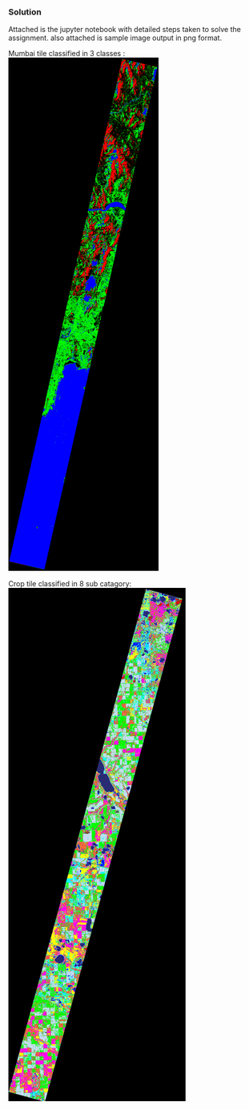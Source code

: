 ### Solution

Attached is the jupyter notebook with detailed steps taken to solve the assignment.
also attached is sample image output in png format.

Mumbai tile classified in 3 classes :
![alt text](https://github.com/ajinkya933/Assignment_solution/blob/master/mumbai.png)

Crop tile classified in 8 sub catagory:
![alt text](https://github.com/ajinkya933/Assignment_solution/blob/master/crops.png)
